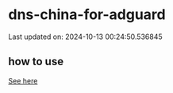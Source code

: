 # dns-china-for-adguard

Last updated on: 2024-10-13 00:24:50.536845

## how to use

[See here](https://github.com/AdguardTeam/AdGuardHome/wiki/Configuration#upstreams-from-file)